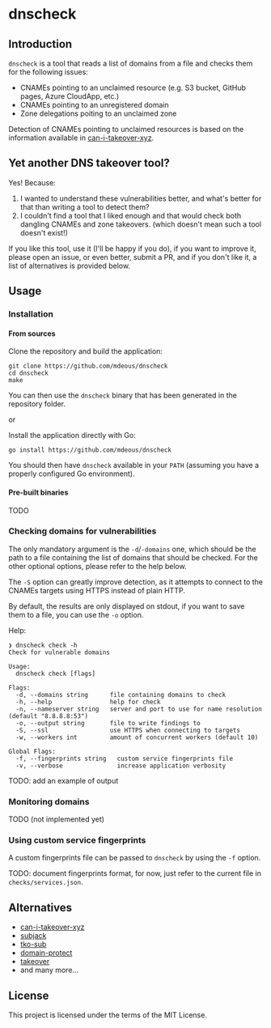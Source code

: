 # dnscheck

## Introduction
`dnscheck` is a tool that reads a list of domains from a file and checks them for the following issues:

- CNAMEs pointing to an unclaimed resource (e.g. S3 bucket, GitHub pages, Azure CloudApp, etc.)
- CNAMEs pointing to an unregistered domain
- Zone delegations poiting to an unclaimed zone

Detection of CNAMEs pointing to unclaimed resources is based on the information available 
in [can-i-takeover-xyz](https://github.com/EdOverflow/can-i-take-over-xyz).

## Yet another DNS takeover tool?
Yes! Because:
1. I wanted to understand these vulnerabilities better, and what's better for that than writing a tool to detect them?
2. I couldn't find a tool that I liked enough and that would check both dangling CNAMEs and zone takeovers.
(which doesn't mean such a tool doesn't exist!)

If you like this tool, use it  (I'll be happy if you do), if you want to improve it, please open
an issue, or even better, submit a PR, and if you don't like it, a list of alternatives is provided below.

## Usage
### Installation
#### From sources
Clone the repository and build the application:
```shell
git clone https://github.com/mdeous/dnscheck
cd dnscheck
make
```
You can then use the `dnscheck` binary that has been generated in the repository folder.

or

Install the application directly with Go:
```shell
go install https://github.com/mdeous/dnscheck
```
You should then have `dnscheck` available in your `PATH` (assuming you have a properly configured Go environment).

#### Pre-built binaries
TODO

### Checking domains for vulnerabilities
The only mandatory argument is the `-d`/`-domains` one, which should be the path to a file
containing the list of domains that should be checked. For the other optional options, please
refer to the help below.

The `-S` option can greatly improve detection, as it attempts to connect to the CNAMEs targets
using HTTPS instead of plain HTTP.

By default, the results are only displayed on stdout, if you want to save them to a file, you can
use the `-o` option.

Help:
```
❯ dnscheck check -h
Check for vulnerable domains

Usage:
  dnscheck check [flags]

Flags:
  -d, --domains string      file containing domains to check
  -h, --help                help for check
  -n, --nameserver string   server and port to use for name resolution (default "8.8.8.8:53")
  -o, --output string       file to write findings to
  -S, --ssl                 use HTTPS when connecting to targets
  -w, --workers int         amount of concurrent workers (default 10)

Global Flags:
  -f, --fingerprints string   custom service fingerprints file
  -v, --verbose               increase application verbosity
```

TODO: add an example of output

### Monitoring domains
TODO  (not implemented yet)

### Using custom service fingerprints
A custom fingerprints file can be passed to `dnscheck` by using the `-f` option.

TODO: document fingerprints format, for now, just refer to the current file in `checks/services.json`.

## Alternatives
- [can-i-takeover-xyz](https://github.com/EdOverflow/can-i-take-over-xyz)
- [subjack](https://github.com/haccer/subjack)
- [tko-sub](https://github.com/anshumanbh/tko-subs)
- [domain-protect](https://github.com/ovotech/domain-protect)
- [takeover](https://github.com/m4ll0k/takeover)
- and many more...

## License
This project is licensed under the terms of the MIT License.
